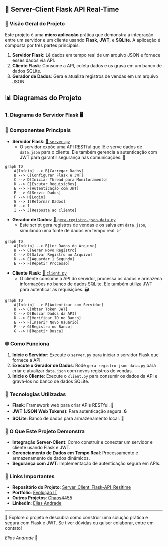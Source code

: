 ## 🚀 **Server-Client Flask API Real-Time**

### 🌟 **Visão Geral do Projeto**

Este projeto é uma **micro aplicação** prática que demonstra a integração entre um servidor e um cliente usando **Flask**, **JWT**, e **SQLite**. A aplicação é composta por três partes principais:

1. **Servidor Flask**: Lê dados em tempo real de um arquivo JSON e fornece esses dados via API.
2. **Cliente Flask**: Consome a API, coleta dados e os grava em um banco de dados SQLite.
3. **Gerador de Dados**: Gera e atualiza registros de vendas em um arquivo JSON.

## 📊 **Diagramas do Projeto**

### 1. **Diagrama do Servidor Flask** 🖥️



### 📂 **Componentes Principais**

- **Servidor Flask**: [🔗 `server.py`](https://github.com/evolucaoit/Server_Client_Flask-API_Resltime/blob/main/server.py)
  - O servidor expõe uma API RESTful que lê e serve dados de `data.json` para o cliente. Ele também gerencia a autenticação com JWT para garantir segurança nas comunicações. 🔐

```mermaid
graph TD
    A[Início] --> B[Carregar Dados]
    B --> C[Configurar Flask e JWT]
    C --> D[Iniciar Thread para Monitoramento]
    D --> E[Escutar Requisições]
    E --> F[Autenticação com JWT]
    E --> G[Servir Dados]
    F --> H[Login]
    G --> I[Retornar Dados]
    H --> I
    I --> J[Resposta ao Cliente]

```

- **Gerador de Dados**: [🔗 `gera-registro-json-data.py`](https://github.com/evolucaoit/Server_Client_Flask-API_Resltime/blob/main/gera-registro-json-data.py)
  - Este script gera registros de vendas e os salva em `data.json`, simulando uma fonte de dados em tempo real. 📈

```mermaid
graph TD
    A[Início] --> B[Ler Dados do Arquivo]
    B --> C[Gerar Novo Registro]
    C --> D[Salvar Registro no Arquivo]
    D --> E[Aguardar 1 Segundo]
    E --> F[Repetir Processo]
```

- **Cliente Flask**: [🔗 `client.py`](https://github.com/evolucaoit/Server_Client_Flask-API_Resltime/blob/main/client.py)
  - O cliente consome a API do servidor, processa os dados e armazena informações no banco de dados SQLite. Ele também utiliza JWT para autenticar as requisições. 🗃️

```mermaid
graph TD
    A[Início] --> B[Autenticar com Servidor]
    B --> C[Obter Token JWT]
    C --> D[Buscar Dados da API]
    D --> E[Verificar ID no Banco]
    E --> F[Inserir Novo Usuário]
    F --> G[Registro no Banco]
    G --> H[Repetir Busca]
```



### 🌐 **Como Funciona**

1. **Inicie o Servidor**: Execute o `server.py` para iniciar o servidor Flask que fornece a API.
2. **Execute o Gerador de Dados**: Rode `gera-registro-json-data.py` para criar e atualizar `data.json` com novos registros de vendas.
3. **Inicie o Cliente**: Execute o `client.py` para consumir os dados da API e gravá-los no banco de dados SQLite.

### 🔧 **Tecnologias Utilizadas**

- **Flask**: Framework web para criar APIs RESTful. 🧩
- **JWT (JSON Web Tokens)**: Para autenticação segura. 🔒
- **SQLite**: Banco de dados para armazenamento local. 💾

### 🎯 **O Que Este Projeto Demonstra**

- **Integração Server-Client**: Como construir e conectar um servidor e cliente usando Flask e JWT.
- **Gerenciamento de Dados em Tempo Real**: Processamento e armazenamento de dados dinâmicos.
- **Segurança com JWT**: Implementação de autenticação segura em APIs.

### 🌟 **Links Importantes**

- **Repositório do Projeto**: [Server_Client_Flask-API_Resltime](https://github.com/evolucaoit/Server_Client_Flask-API_Resltime)
- **Portfólio**: [Evolução IT](https://github.com/evolucaoit)
- **Outros Projetos**: [Chaos4455](https://github.com/chaos4455)
- **LinkedIn**: [Elias Andrade](https://br.linkedin.com/in/itilmgf)

---

🚀 Explore o projeto e descubra como construir uma solução prática e segura com Flask e JWT. Se tiver dúvidas ou quiser colaborar, entre em contato!

*Elias Andrade* 🌟
